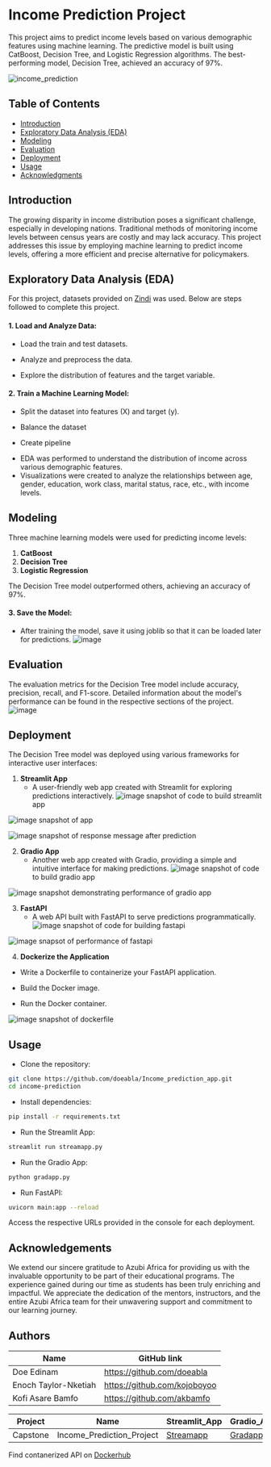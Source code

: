 # Income Prediction Project

This project aims to predict income levels based on various demographic features using machine learning. The predictive model is built using CatBoost, Decision Tree, and Logistic Regression algorithms. The best-performing model, Decision Tree, achieved an accuracy of 97%.

![income_prediction](https://github.com/doeabla/Income_prediction_app/assets/137217264/58793d76-b0c1-4af9-95db-cb1c6c4d1412)


## Table of Contents
- [Introduction](#introduction)
- [Exploratory Data Analysis (EDA)](#exploratory-data-analysis-eda)
- [Modeling](#modeling)
- [Evaluation](#evaluation)
- [Deployment](#deployment)
- [Usage](#usage)
- [Acknowledgments](#acknowledgments)

## Introduction

The growing disparity in income distribution poses a significant challenge, especially in developing nations. Traditional methods of monitoring income levels between census years are costly and may lack accuracy. This project addresses this issue by employing machine learning to predict income levels, offering a more efficient and precise alternative for policymakers.

## Exploratory Data Analysis (EDA)
For this project, datasets provided on [Zindi](https://zindi.africa/competitions/income-prediction-challenge-for-azubian/data) was used. Below are steps followed to complete this project.

#### 1. Load and Analyze Data:

* Load the train and test datasets.

* Analyze and preprocess the data.

* Explore the distribution of features and the target variable.

#### 2. Train a Machine Learning Model:

* Split the dataset into features (X) and target (y).

* Balance the dataset 

* Create pipeline 
- EDA was performed to understand the distribution of income across various demographic features.
- Visualizations were created to analyze the relationships between age, gender, education, work class, marital status, race, etc., with income levels.

## Modeling

Three machine learning models were used for predicting income levels:

1. **CatBoost**
2. **Decision Tree**
3. **Logistic Regression**

The Decision Tree model outperformed others, achieving an accuracy of 97%.
#### 3. Save the Model:

* After training the model, save it using joblib so that it can be loaded later for predictions.
![image](https://github.com/doeabla/Income_prediction_app/assets/137217264/1fbb4566-5ee1-436e-8bba-b032c470ce0d)


## Evaluation

The evaluation metrics for the Decision Tree model include accuracy, precision, recall, and F1-score. Detailed information about the model's performance can be found in the respective sections of the project.
![image](https://github.com/doeabla/Income_prediction_app/assets/137217264/244891dc-c899-425d-97b9-d5f5e36bfebe)

## Deployment

The Decision Tree model was deployed using various frameworks for interactive user interfaces:

1. **Streamlit App**
   - A user-friendly web app created with Streamlit for exploring predictions interactively.
![image](https://github.com/doeabla/Income_prediction_app/assets/137217264/bec6286b-d98f-49a1-97ec-12ca8433a841)
snapshot of code to build streamlit app

![image](https://github.com/doeabla/Income_prediction_app/assets/137217264/02d1c9ed-8dd3-4938-b050-36ed7c05e78d)
snapshot of app

![image](https://github.com/doeabla/Income_prediction_app/assets/137217264/ef945bd5-b292-46d3-98ed-ada85bb23315)
snapshot of response message after prediction

2. **Gradio App**
   - Another web app created with Gradio, providing a simple and intuitive interface for making predictions.
![image](https://github.com/doeabla/Income_prediction_app/assets/137217264/ef68e6ed-d202-429e-bb4b-d32652d4fa24)
snapshot of code to build gradio app

![image](https://github.com/doeabla/Income_prediction_app/assets/137217264/b8e72429-9c1f-4171-9432-0cac4ab102f5)
snapshot demonstrating performance of gradio app

3. **FastAPI**
   - A web API built with FastAPI to serve predictions programmatically.
![image](https://github.com/doeabla/Income_prediction_app/assets/137217264/f5b14c9d-3b8c-4bf4-bb12-95e104556e7e)
snapshot of code for building fastapi

![image](https://github.com/doeabla/Income_prediction_app/assets/137217264/ef9f8ccd-6099-43ae-9132-b801ef124b0f)
snapsot of performance of fastapi 

 4. **Dockerize the Application**

* Write a Dockerfile to containerize your FastAPI application.

* Build the Docker image.

* Run the Docker container.
  
![image](https://github.com/doeabla/Income_prediction_app/assets/137217264/302e9c75-f6c1-47a1-b476-257eec151f9d)
snapshot of dockerfile

## Usage

- Clone the repository:

```bash
git clone https://github.com/doeabla/Income_prediction_app.git
cd income-prediction
```

- Install dependencies:

```bash
pip install -r requirements.txt
```
- Run the Streamlit App:
  
```bash
streamlit run streamapp.py
```
- Run the Gradio App:

```bash
python gradapp.py
```
- Run FastAPI:
```bash
uvicorn main:app --reload
```

Access the respective URLs provided in the console for each deployment.

## Acknowledgements
We extend our sincere gratitude to Azubi Africa for providing us with the invaluable opportunity to be part of their educational programs. The experience gained during our time as students has been truly enriching and impactful. We appreciate the dedication of the mentors, instructors, and the entire Azubi Africa team for their unwavering support and commitment to our learning journey.


## Authors
| Name | GitHub link |
| ---- | ---- |
| Doe Edinam                   | https://github.com/doeabla         |
| Enoch Taylor-Nketiah         | https://github.com/kojoboyoo       |
| Kofi Asare Bamfo             | https://github.com/akbamfo         |


| Project |	Name |Streamlit_App | Gradio_App| Fast_Api|
| ---- | -----| ----- | ----- | ----- |
| Capstone| Income_Prediction_Project |	[Streamapp](http://localhost:8501/) | [Gradapp](https://eeaca88f56287038da.gradio.live/) | [Fast_Api](http://127.0.0.1:8000/docs#/default/predict_predict_post)|

Find contanerized API on [Dockerhub](https://hub.docker.com/repository/docker/abladoe/income_predict/general)

